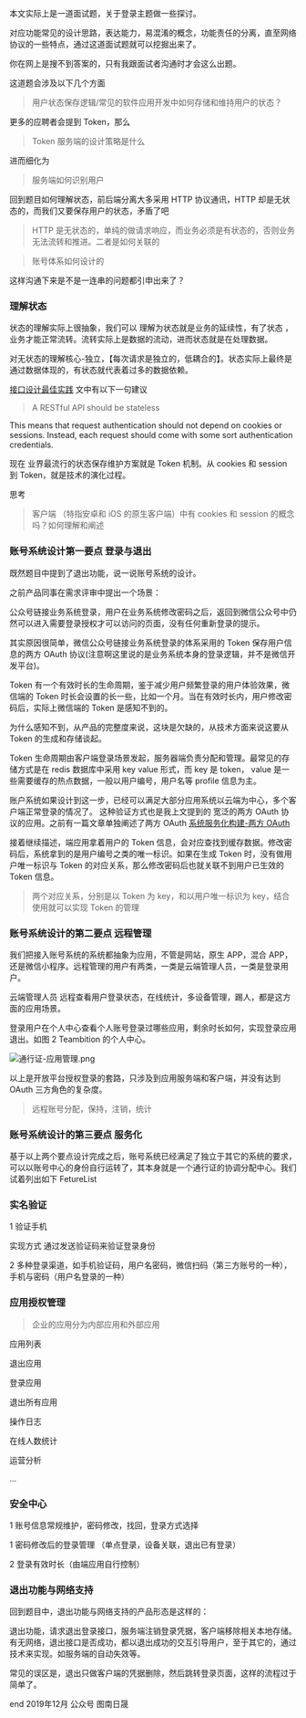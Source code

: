 本文实际上是一道面试题，关于登录主题做一些探讨。

对应功能常见的设计思路，表达能力，易混淆的概念，功能责任的分离，直至网络协议的一些特点，通过这道面试题就可以挖掘出来了。

你在网上是搜不到答案的，只有我跟面试者沟通时才会这么出题。

这道题会涉及以下几个方面

> 用户状态保存逻辑/常见的软件应用开发中如何存储和维持用户的状态？

更多的应聘者会提到 Token，那么

> Token 服务端的设计策略是什么

进而细化为

> 服务端如何识别用户

回到题目如何理解状态，前后端分离大多采用 HTTP 协议通讯，HTTP 却是无状态的，而我们又要保存用户的状态，矛盾了吧

> HTTP 是无状态的，单纯的做请求响应，而业务必须是有状态的，否则业务无法流转和推进。二者是如何关联的

> 账号体系如何设计的

这样沟通下来是不是一连串的问题都引申出来了？

### 理解状态

状态的理解实际上很抽象，我们可以 理解为状态就是业务的延续性，有了状态 ，业务才能正常流转。流转实际上是数据的流动，进而状态就是在处理数据。

对无状态的理解核心-独立，【每次请求是独立的，低耦合的】。状态实际上最终是通过数据体现的，有状态就代表着过多的数据依赖。

[接口设计最佳实践](https://www.vinaysahni.com/best-practices-for-a-pragmatic-restful-api "接口设计最佳实践") 文中有以下一句建议

> A RESTful API should be stateless

This means that request authentication should not depend on cookies or sessions. Instead, each request should come with some sort authentication credentials.

现在 业界最流行的状态保存维护方案就是 Token 机制。从 cookies 和 session 到 Token，就是技术的演化过程。

思考

> 客户端 （特指安卓和 iOS 的原生客户端）中有 cookies 和 session 的概念吗？如何理解和阐述

### 账号系统设计第一要点 登录与退出

既然题目中提到了退出功能，说一说账号系统的设计。

之前产品同事在需求评审中提出一个场景：

公众号链接业务系统登录，用户在业务系统修改密码之后，返回到微信公众号中仍然可以进入需要登录授权才可以访问的页面，没有任何重新登录的提示。

其实原因很简单，微信公众号链接业务系统登录的体系采用的 Token 保存用户信息的两方 OAuth 协议(注意啊这里说的是业务系统本身的登录逻辑，并不是微信开发平台)。

Token 有一个有效时长的生命周期，鉴于减少用户频繁登录的用户体验效果，微信端的 Token 时长会设置的长一些，比如一个月。当在有效时长内，用户修改密码后，实际上微信端的 Token 是感知不到的。

为什么感知不到，从产品的完整度来说，这块是欠缺的，从技术方面来说这要从 Token 的生成和存储谈起。

Token 生命周期由客户端登录场景发起，服务器端负责分配和管理。最常见的存储方式是在 redis 数据库中采用 key value 形式，而 key 是 token， value 是一些需要缓存的热点数据，一般以用户编号，用户名等 profile 信息为主。

账户系统如果设计到这一步，已经可以满足大部分应用系统以云端为中心，多个客户端正常登录的情况了。
这种验证方式也是我上文提到的 宽泛的两方 OAuth 协议的应用。之前有一篇文章单独阐述了两方 OAuth [系统服务化构建-两方 OAuth](https://www.jianshu.com/p/53b11a613cd4 "系统服务化构建-两方OAuth")

接着继续描述，端应用拿着用户的 Token 信息，会对应查找到缓存数据。修改密码后，系统拿到的是用户编号之类的唯一标识。如果在生成 Token 时，没有做用户唯一标识与 Token 的对应关系，那么修改密码后也就关联不到用户已生效的 Token 信息。

> 两个对应关系，分别是以 Token 为 key，和以用户唯一标识为 key，结合使用就可以实现 Token 的管理

### 账号系统设计的第二要点 远程管理

我们把接入账号系统的系统都抽象为应用，不管是网站，原生 APP，混合 APP，还是微信小程序。远程管理的用户有两类，一类是云端管理人员，一类是登录用户。

云端管理人员 远程查看用户登录状态，在线统计，多设备管理，踢人，都是这方面的应用场景。

登录用户在个人中心查看个人账号登录过哪些应用，剩余时长如何，实现登录应用退出。如图 2 Teambition 的个人中心。

![通行证-应用管理.png](https://upload-images.jianshu.io/upload_images/5651-a59fd801de0415bf.png?imageMogr2/auto-orient/strip%7CimageView2/2/w/1240)

以上是开放平台授权登录的套路，只涉及到应用服务端和客户端，并没有达到 OAuth 三方角色的复杂度。

> 远程账号分配，保持，注销，统计

### 账号系统设计的第三要点 服务化

基于以上两个要点设计完成之后，账号系统已经满足了独立于其它的系统的要求，可以以账号中心的身份自行运转了，其本身就是一个通行证的协调分配中心。我们试着列出如下 FetureList

### 实名验证

1 验证手机

实现方式 通过发送验证码来验证登录身份

2 多种登录渠道，如手机验证码，用户名密码，微信扫码（第三方账号的一种），手机与密码（用户名登录的一种）

### 应用授权管理

> 企业的应用分为内部应用和外部应用

应用列表

退出应用

登录应用

退出所有应用

操作日志

在线人数统计

运营分析

...

### 安全中心

1 账号信息常规维护，密码修改，找回，登录方式选择

1 密码修改后的登录管理 （单点登录，设备关联，退出已有登录）

2 登录有效时长（由端应用自行控制）

### 退出功能与网络支持

回到题目中，退出功能与网络支持的产品形态是这样的：

退出功能，请求退出登录接口，服务端注销登录凭据，客户端移除相关本地存储。
有无网络，退出接口是否成功，都以退出成功的交互引导用户，至于其它的，通过技术来实现。如服务端的自动失效等。

常见的误区是，退出只做客户端的凭据删除，然后跳转登录页面，这样的流程过于简单了。

end 2019年12月 公众号 图南日晟
